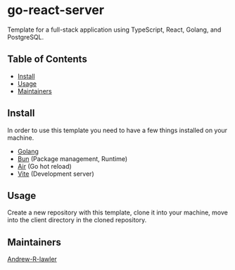 # go-react-server
Template for a full-stack application using TypeScript, React, Golang, and PostgreSQL.

## Table of Contents

- [Install](#install)
- [Usage](#usage)
- [Maintainers](#maintainers)

    
## Install

In order to use this template you need to have a few things installed on your machine.

* [Golang](https://go.dev/doc/install)
* [Bun](https://bun.sh/docs/installation) (Package management, Runtime)
* [Air](https://github.com/air-verse/air) (Go hot reload)
* [Vite](https://vite.dev/guide/) (Development server)

## Usage
Create a new repository with this template, clone it into your machine, move into the client directory in the cloned repository.

## Maintainers

[Andrew-R-lawler](https://github.com/andrew-r-lawler)
